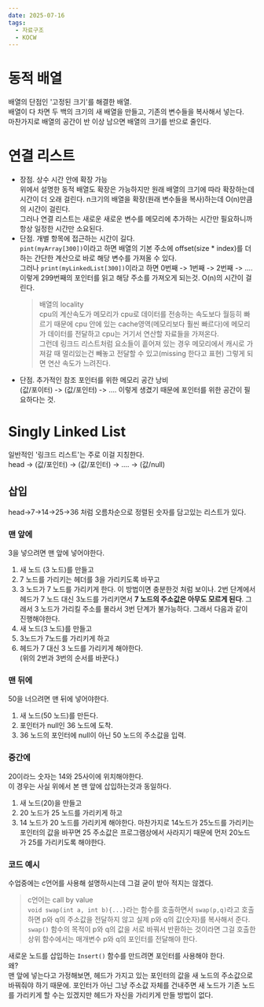 ```yaml
---
date: 2025-07-16
tags:
  - 자료구조
  - KOCW
---
```

# 동적 배열
배열의 단점인 '고정된 크기'를 해결한 배열.  
배열이 다 차면 두 백의 크기의 새 배열을 만들고, 기존의 변수들을 복사해서 넣는다.  
마찬가지로 배열의 공간이 반 이상 남으면 배열의 크기를 반으로 줄인다.
# 연결 리스트
- 장점. 상수 시간 안에 확장 가능  
    위에서 설명한 동적 배열도 확장은 가능하지만 원래 배열의 크기에 따라 확장하는데 시간이 더 오래 걸린다. n크기의 배열을 확장(원래 변수들을 복사)하는데 O(n)만큼의 시간이 걸린다.  
    그러나 연결 리스트는 새로운 새로운 변수를 메모리에 추가하는 시간만 필요하니까 항상 일정한 시간만 소요된다.
- 단점. 개별 항목에 접근하는 시간이 길다.  
    `pint(myArray[300])`이라고 하면 배열의 기본 주소에 offset(size * index)를 더하는 간단한 계산으로 바로 해당 변수를 가져올 수 있다.  
    그러나 `print(myLinkedList[300])`이라고 하면 0번째 -> 1번째 -> 2번째 -> .... 이렇게 299번째의 포인터를 읽고 해당 주소를 가져오게 되는것. O(n)의 시간이 걸린다.
    > 배열의 locality  
    > cpu의 계산속도가 메모리가 cpu로 데이터를 전송하는 속도보다 월등히 빠르기 때문에 cpu 안에 있는 cache영역(메모리보다 훨씬 빠르다)에 메모리가 데이터를 전달하고 cpu는 거기서 연산할 자료들을 가져온다.  
    > 그런데 링크드 리스트처럼 요소들이 흩어져 있는 경우 메모리에서 캐시로 가져갈 때 멀리있는건 빼놓고 전달할 수 있고(missing 한다고 표현) 그렇게 되면 연산 속도가 느려진다.
- 단점. 추가적인 참조 포인터를 위한 메모리 공간 낭비  
    (값/포이터) -> (값/포인터) -> .... 이렇게 생겼기 때문에 포인터를 위한 공간이 필요하다는 것.
# Singly Linked List
일반적인 '링크드 리스트'는 주로 이걸 지칭한다.  
head -> (값/포인터) -> (값/포인터) -> .... -> (값/null)
## 삽입
head->7->14->25->36 처럼 오름차순으로 정렬된 숫자를 담고있는 리스트가 있다.
### 맨 앞에
3을 넣으려면 맨 앞에 넣어야한다.
1) 새 노드 (3 노드)를 만들고  
2) 7 노드를 가리키는 헤더를 3을 가리키도록 바꾸고  
3) 3 노드가 7 노드를 가리키게 한다.
이 방법이면 충분한것 처럼 보이나. 2번 단계에서 헤드가 7 노드 대신 3노드를 가리키면서 **7 노드의 주소값은 아무도 모르게 된다**. 그래서 3 노드가 가리킬 주소를 몰라서 3번 단계가 불가능하다. 그래서 다음과 같이 진행해야한다.
4) 새 노드(3 노드)를 만들고  
5) 3노드가 7노드를 가리키게 하고  
6) 헤드가 7 대신 3 노드를 가리키게 해야한다.  
(위의 2번과 3번의 순서를 바꾼다.)
### 맨 뒤에
50을 너으려면 맨 뒤에 넣어야한다.
1) 새 노드(50 노드)를 만든다.  
2) 포인터가 null인 36 노드에 도착.  
3) 36 노드의 포인터에 null이 아닌 50 노드의 주소값을 입력.
### 중간에
20이라느 숫자는 14와 25사이에 위치해야한다.  
이 경우는 사실 위에서 본 맨 앞에 삽입하는것과 동일하다.
1) 새 노드(20)을 만들고  
2) 20 노드가 25 노드를 가리키게 하고  
3) 14 노드가 20 노드를 가리키게 해야한다.
마찬가지로 14노드가 25노드를 가리키는 포인터의 값을 바꾸면 25 주소값은 프로그램상에서 사라지기 때문에 먼저 20노드가 25를 가리키도록 해야한다.
### 코드 예시
수업중에는 c언어를 사용해 설명하시는데 그걸 굳이 받아 적지는 않겠다.
> c언어는 call by value  
> `void swap(int a, int b){...}`라는 함수를 호출하면서 `swap(p,q)`라고 호출하면 p와 q의 주소값을 전달하지 않고 실제 p와 q의 값(숫자)를 복사해서 준다.  
> `swap()` 함수의 목적이 p와 q의 값을 서로 바꿔서 반환하는 것이라면 그걸 호출한 상위 함수에서는 매개변수 p와 q의 포인터를 전달해야 한다.

새로운 노드를 삽입하는 `Insert()` 함수를 만드려면 포인터를 사용해야 한다.  
왜?  
맨 앞에 넣는다고 가정해보면, 헤드가 가지고 있는 포인터의 값을 새 노드의 주소값으로 바꿔줘야 하기 때문에. 포인터가 아닌 그냥 주소값 자체를 건내주면 새 노드가 기존 노드를 가리키게 할 수는 있겠지만 헤드가 자신을 가리키게 만들 방법이 없다.